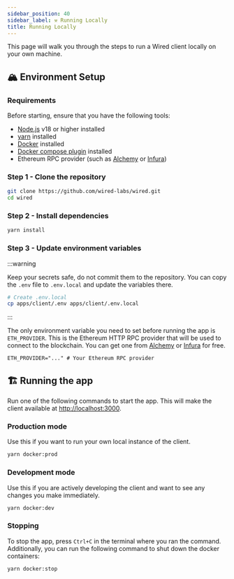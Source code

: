 ```yaml
---
sidebar_position: 40
sidebar_label: ⚒️ Running Locally
title: Running Locally
---
```


This page will walk you through the steps to run a Wired client locally on your own machine.

## 🏔️ Environment Setup

### Requirements

Before starting, ensure that you have the following tools:

- [Node.js](https://nodejs.org/) v18 or higher installed
- [yarn](https://yarnpkg.com/) installed
- [Docker](https://www.docker.com/) installed
- [Docker compose plugin](https://docs.docker.com/compose/install/) installed
- Ethereum RPC provider (such as [Alchemy](https://www.alchemy.com/) or [Infura](https://infura.io/))

### Step 1 - Clone the repository

```bash
git clone https://github.com/wired-labs/wired.git
cd wired
```

### Step 2 - Install dependencies

```bash
yarn install
```

### Step 3 - Update environment variables

:::warning

Keep your secrets safe, do not commit them to the repository. You can copy the `.env` file to `.env.local` and update the variables there.

```bash
# Create .env.local
cp apps/client/.env apps/client/.env.local
```

:::

The only environment variable you need to set before running the app is `ETH_PROVIDER`. This is the Ethereum HTTP RPC provider that will be used to connect to the blockchain. You can get one from [Alchemy](https://www.alchemy.com/) or [Infura](https://infura.io/) for free.

```env title=".env.local"
ETH_PROVIDER="..." # Your Ethereum RPC provider
```

## 🏗️ Running the app

Run one of the following commands to start the app. This will make the client available at [http://localhost:3000](http://localhost:3000).

### Production mode

Use this if you want to run your own local instance of the client.

```bash
yarn docker:prod
```

### Development mode

Use this if you are actively developing the client and want to see any changes you make immediately.

```bash
yarn docker:dev
```

### Stopping

To stop the app, press `Ctrl+C` in the terminal where you ran the command. Additionally, you can run the following command to shut down the docker containers:

```bash
yarn docker:stop
```
